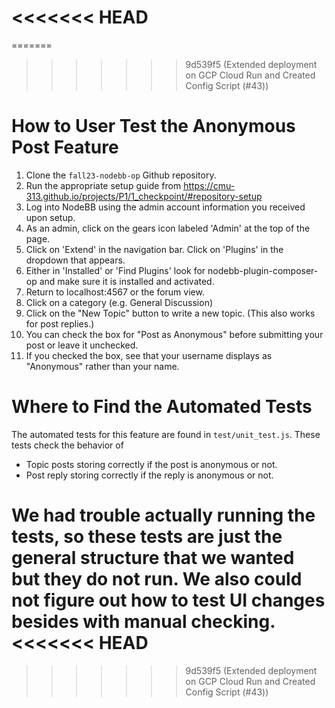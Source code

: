 <<<<<<< HEAD
=======
=======
>>>>>>> 9d539f5 (Extended deployment on GCP Cloud Run and Created Config Script (#43))
# How to User Test the Anonymous Post Feature
1. Clone the `fall23-nodebb-op` Github repository.
2. Run the appropriate setup guide from https://cmu-313.github.io/projects/P1/1_checkpoint/#repository-setup
3. Log into NodeBB using the admin account information you received upon setup.
4. As an admin, click on the gears icon labeled 'Admin' at the top of the page.
5. Click on 'Extend' in the navigation bar. Click on 'Plugins' in the dropdown that appears.
6. Either in 'Installed' or 'Find Plugins' look for nodebb-plugin-composer-op and make sure it is installed and activated.
7. Return to localhost:4567 or the forum view.
8. Click on a category (e.g. General Discussion)
9. Click on the "New Topic" button to write a new topic. (This also works for post replies.)
10. You can check the box for "Post as Anonymous" before submitting your post or leave it unchecked.
11. If you checked the box, see that your username displays as "Anonymous" rather than your name.

# Where to Find the Automated Tests
The automated tests for this feature are found in `test/unit_test.js`. These tests check the behavior of
* Topic posts storing correctly if the post is anonymous or not.
* Post reply storing correctly if the reply is anonymous or not.

We had trouble actually running the tests, so these tests are just the general structure that we wanted but they do not run. We also could not figure out how to test UI changes besides with manual checking.
<<<<<<< HEAD
=======

>>>>>>> 9d539f5 (Extended deployment on GCP Cloud Run and Created Config Script (#43))

